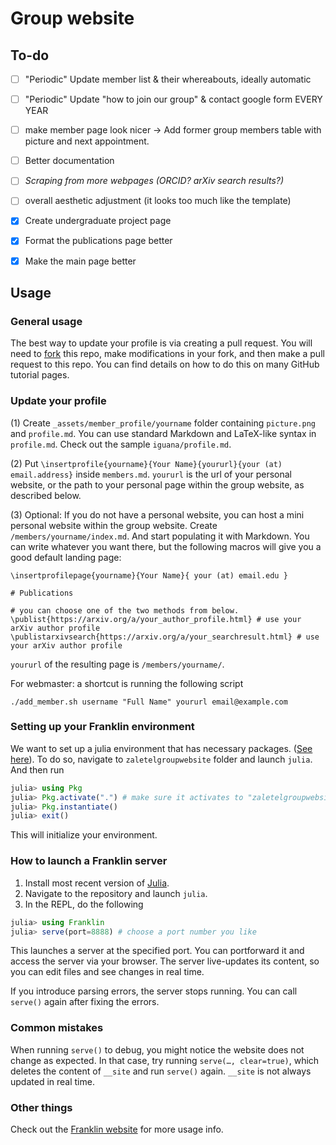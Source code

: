 # Group website

## To-do
- [ ] "Periodic" Update member list & their whereabouts, ideally automatic
- [ ] "Periodic" Update "how to join our group" & contact google form EVERY YEAR
- [ ] make member page look nicer -> Add former group members table with picture and next appointment.
- [ ] Better documentation
- [ ] _Scraping from more webpages (ORCID? arXiv search results?)_
- [ ] overall aesthetic adjustment (it looks too much like the template)

- [x] Create undergraduate project page
- [x] Format the publications page better
- [x] Make the main page better

## Usage

### General usage

The best way to update your profile is via creating a pull request. You will need to [fork](https://docs.github.com/en/get-started/quickstart/fork-a-repo) this repo, make modifications in your fork, and then make a pull request to this repo. You can find details on how to do this on many GitHub tutorial pages.

### Update your profile

(1) Create `_assets/member_profile/yourname`  folder containing `picture.png` and `profile.md`. You can use standard Markdown and LaTeX-like syntax in `profile.md`. Check out the sample `iguana/profile.md`.

(2) Put `\insertprofile{yourname}{Your Name}{yoururl}{your (at) email.address}` inside `members.md`. `yoururl` is the url of your personal website, or the path to your personal page within the group website, as described below.

(3) Optional: If you do not have a personal website, you can host a mini personal website within the group website.
Create `/members/yourname/index.md`. And start populating it with Markdown. You can write whatever you want there, but the following macros will give you a good default landing page:

```
\insertprofilepage{yourname}{Your Name}{ your (at) email.edu }

# Publications

# you can choose one of the two methods from below.
\publist{https://arxiv.org/a/your_author_profile.html} # use your arXiv author profile
\publistarxivsearch{https://arxiv.org/a/your_searchresult.html} # use your arXiv author profile
```

`yoururl` of the resulting page is `/members/yourname/`.

For webmaster: a shortcut is running the following script
```
./add_member.sh username "Full Name" yoururl email@example.com
```

### Setting up your Franklin environment
We want to set up a julia environment that has necessary packages. ([See here](https://julialang-s3.julialang.org/bin/linux/x64/1.9/julia-1.9.1-linux-x86_64.tar.gz)).
To do so, navigate to `zaletelgroupwebsite` folder and launch `julia`. And then run
```julia
julia> using Pkg
julia> Pkg.activate(".") # make sure it activates to "zaletelgroupwebsite"
julia> Pkg.instantiate()
julia> exit()
```
This will initialize your environment.

### How to launch a Franklin server

1. Install most recent version of [Julia](https://julialang.org/downloads/).
2. Navigate to the repository and launch `julia`.
3. In the REPL, do the following
```julia
julia> using Franklin
julia> serve(port=8888) # choose a port number you like
```

This launches a server at the specified port. You can portforward it and access the server via your browser. The server live-updates its content, so you can edit files and see changes in real time.

If you introduce parsing errors, the server stops running. You can call `serve()` again after fixing the errors.

### Common mistakes

When running `serve()` to debug, you might notice the website does not change as expected. In that case, try running `serve(…, clear=true)`, which deletes the content of `__site` and run `serve()` again. `__site` is not always updated in real time.

### Other things

Check out the [Franklin website](https://franklinjl.org/) for more usage info.
